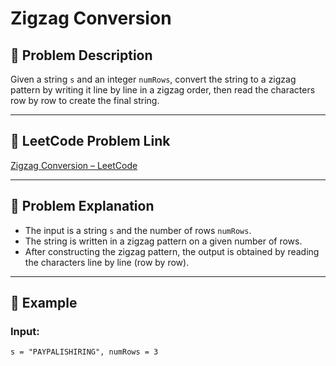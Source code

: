# Zigzag Conversion

## 🚀 Problem Description

Given a string `s` and an integer `numRows`, convert the string to a zigzag pattern by writing it line by line in a zigzag order, then read the characters row by row to create the final string.

---

## 🔗 LeetCode Problem Link

[Zigzag Conversion – LeetCode](https://leetcode.com/problems/zigzag-conversion/)

---

## 🧠 Problem Explanation

- The input is a string `s` and the number of rows `numRows`.
- The string is written in a zigzag pattern on a given number of rows.
- After constructing the zigzag pattern, the output is obtained by reading the characters line by line (row by row).

---

## 📜 Example

### Input:
```plaintext
s = "PAYPALISHIRING", numRows = 3
